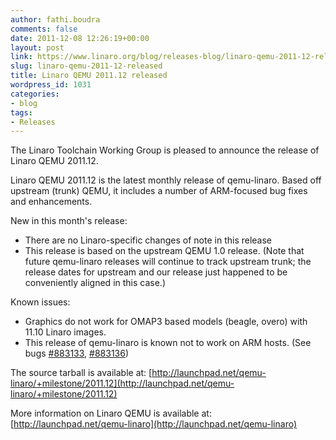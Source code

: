 ```yaml
---
author: fathi.boudra
comments: false
date: 2011-12-08 12:26:19+00:00
layout: post
link: https://www.linaro.org/blog/releases-blog/linaro-qemu-2011-12-released/
slug: linaro-qemu-2011-12-released
title: Linaro QEMU 2011.12 released
wordpress_id: 1031
categories:
- blog
tags:
- Releases
---
```


The Linaro Toolchain Working Group is pleased to announce the release of Linaro QEMU 2011.12.

Linaro QEMU 2011.12 is the latest monthly release of qemu-linaro. Based off upstream (trunk) QEMU, it includes a number of ARM-focused bug fixes and enhancements.

New in this month's release:
- There are no Linaro-specific changes of note in this release
- This release is based on the upstream QEMU 1.0 release.
(Note that future qemu-linaro releases will continue to track
upstream trunk; the release dates for upstream and our
release just happened to be conveniently aligned in this case.)

Known issues:
- Graphics do not work for OMAP3 based models (beagle, overo)
with 11.10 Linaro images.
- This release of qemu-linaro is known not to work on ARM hosts.
(See bugs [#883133](http://launchpad.net/bugs/883133), [#883136](http://launchpad.net/bugs/883136))

The source tarball is available at:
[http://launchpad.net/qemu-linaro/+milestone/2011.12](http://launchpad.net/qemu-linaro/+milestone/2011.12)

More information on Linaro QEMU is available at:
[http://launchpad.net/qemu-linaro](http://launchpad.net/qemu-linaro)
